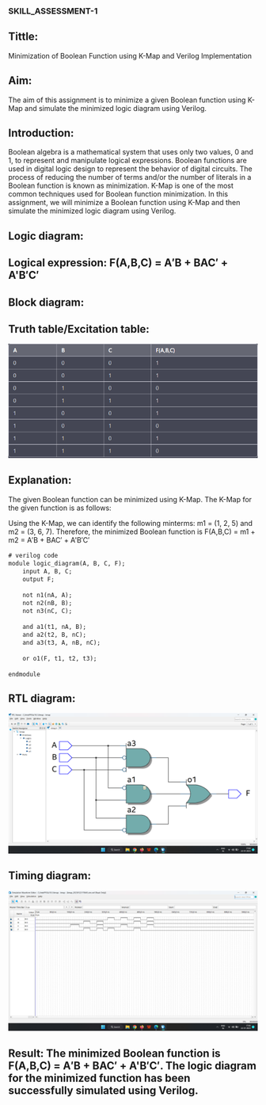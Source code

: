 ### SKILL_ASSESSMENT-1


## Tittle: 
Minimization of Boolean Function using K-Map and Verilog Implementation

## Aim: 
The aim of this assignment is to minimize a given Boolean function using K-Map and simulate the minimized logic diagram using Verilog.

## Introduction: 
Boolean algebra is a mathematical system that uses only two values, 0 and 1, to represent and manipulate logical expressions. Boolean functions are used in digital logic design to represent the behavior of digital circuits. The process of reducing the number of terms and/or the number of literals in a Boolean function is known as minimization. K-Map is one of the most common techniques used for Boolean function minimization. In this assignment, we will minimize a Boolean function using K-Map and then simulate the minimized logic diagram using Verilog.

## Logic diagram:

## Logical expression: F(A,B,C) = A′B + BAC′ + A'B′C′

## Block diagram:

## Truth table/Excitation table:
![output](./TT1.png)

## Explanation: 
The given Boolean function can be minimized using K-Map. The K-Map for the given function is as follows:

Using the K-Map, we can identify the following minterms: m1 = (1, 2, 5) and m2 = (3, 6, 7). Therefore, the minimized Boolean function is F(A,B,C) = m1 + m2 = A′B + BAC′ + A'B′C′
```
# verilog code
module logic_diagram(A, B, C, F);
    input A, B, C;
    output F;

    not n1(nA, A);
    not n2(nB, B);
    not n3(nC, C);

    and a1(t1, nA, B);
    and a2(t2, B, nC);
    and a3(t3, A, nB, nC);

    or o1(F, t1, t2, t3);

endmodule
```

## RTL diagram:
![output](./RTL.png)

## Timing diagram:
![output](./TD.png)

## Result: The minimized Boolean function is F(A,B,C) = A′B + BAC′ + A'B′C′. The logic diagram for the minimized function has been successfully simulated using Verilog.
